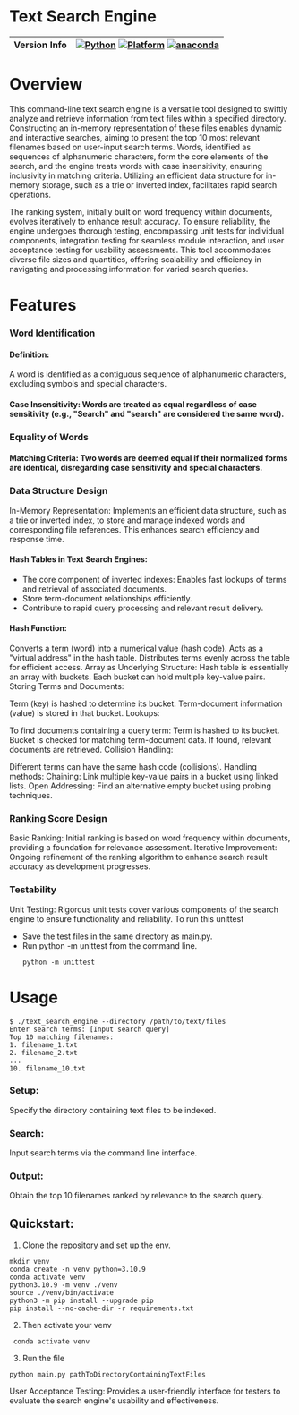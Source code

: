 # Text Search Engine
| Version Info | [![Python](https://img.shields.io/badge/python-v3.10.9-green)](https://www.python.org/downloads/release/python-3900/) [![Platform](https://img.shields.io/badge/Platforms-Ubuntu%2022.04.4%20LTS%2C%20win--64-orange)](https://releases.ubuntu.com/22.04/) [![anaconda](https://img.shields.io/badge/anaconda-v22.9.0-blue)](https://anaconda.org/anaconda/plotly/files?version=22.9.0) |
| ------------ | --------------------------------------------------------------------------------------------------------------------------------------------------------------------------------------------------------------------------------------------------------------------------------------------------------------------------------------------------------------------------------------- |

# Overview

This command-line text search engine is a versatile tool designed to swiftly analyze and retrieve information from text files within a specified directory. Constructing an in-memory representation of these files enables dynamic and interactive searches, aiming to present the top 10 most relevant filenames based on user-input search terms. Words, identified as sequences of alphanumeric characters, form the core elements of the search, and the engine treats words with case insensitivity, ensuring inclusivity in matching criteria. Utilizing an efficient data structure for in-memory storage, such as a trie or inverted index, facilitates rapid search operations.

The ranking system, initially built on word frequency within documents, evolves iteratively to enhance result accuracy. To ensure reliability, the engine undergoes thorough testing, encompassing unit tests for individual components, integration testing for seamless module interaction, and user acceptance testing for usability assessments. This tool accommodates diverse file sizes and quantities, offering scalability and efficiency in navigating and processing information for varied search queries.


# Features
### Word Identification
#### Definition:
A word is identified as a contiguous sequence of alphanumeric characters, excluding symbols and special characters.
#### Case Insensitivity: Words are treated as equal regardless of case sensitivity (e.g., "Search" and "search" are considered the same word).
### Equality of Words
#### Matching Criteria: Two words are deemed equal if their normalized forms are identical, disregarding case sensitivity and special characters.
### Data Structure Design
In-Memory Representation: Implements an efficient data structure, such as a trie or inverted index, to store and manage indexed words and corresponding file references. This enhances search efficiency and response time.
#### Hash Tables in Text Search Engines:

- The core component of inverted indexes: Enables fast lookups of terms and retrieval of associated documents.
- Store term-document relationships efficiently.
- Contribute to rapid query processing and relevant result delivery.

#### Hash Function:

Converts a term (word) into a numerical value (hash code).
Acts as a "virtual address" in the hash table.
Distributes terms evenly across the table for efficient access.
Array as Underlying Structure:
Hash table is essentially an array with buckets.
Each bucket can hold multiple key-value pairs.
Storing Terms and Documents:

Term (key) is hashed to determine its bucket.
Term-document information (value) is stored in that bucket.
Lookups:

To find documents containing a query term:
Term is hashed to its bucket.
Bucket is checked for matching term-document data.
If found, relevant documents are retrieved.
Collision Handling:

Different terms can have the same hash code (collisions).
Handling methods:
Chaining: Link multiple key-value pairs in a bucket using linked lists.
Open Addressing: Find an alternative empty bucket using probing techniques.


### Ranking Score Design
Basic Ranking: Initial ranking is based on word frequency within documents, providing a foundation for relevance assessment.
Iterative Improvement: Ongoing refinement of the ranking algorithm to enhance search result accuracy as development progresses.

### Testability
Unit Testing: Rigorous unit tests cover various components of the search engine to ensure functionality and reliability.
To run this unittest
- Save the test files in the same directory as main.py.
- Run python -m unittest from the command line.
  ```
  python -m unittest
  ```

# Usage
```
$ ./text_search_engine --directory /path/to/text/files
Enter search terms: [Input search query]
Top 10 matching filenames:
1. filename_1.txt
2. filename_2.txt
...
10. filename_10.txt

```
### Setup: 
Specify the directory containing text files to be indexed.
### Search: 
Input search terms via the command line interface.
### Output:
Obtain the top 10 filenames ranked by relevance to the search query.

## Quickstart:
1. Clone the repository and set up the env.
```
mkdir venv
conda create -n venv python=3.10.9
conda activate venv
python3.10.9 -m venv ./venv
source ./venv/bin/activate
python3 -m pip install --upgrade pip
pip install --no-cache-dir -r requirements.txt

```


2. Then activate your venv
```
 conda activate venv
```
3. Run the file
```
python main.py pathToDirectoryContainingTextFiles

```



User Acceptance Testing: Provides a user-friendly interface for testers to evaluate the search engine's usability and effectiveness.
